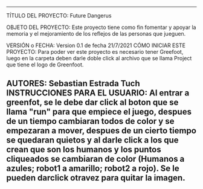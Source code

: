 -----------------------------------------------------------------------------------------------------------------------------------
TÍTULO DEL PROYECTO: Future Dangerus

OBJETO DEL PROYECTO: Este proyecto tiene como fin fomentar y apoyar la memoria y el mejoramiento de los reflejos de las personas
que jueguen.

VERSIÓN o FECHA: Version 0.1 de fecha 21/7/2021
CÓMO INICIAR ESTE PROYECTO: Para poder ver este proyecto es necesario tener Greefoot, luego en la carpeta deben darle doble click
al archivo que se llama Project que tiene el logo de Greenfoot.

AUTORES: Sebastian Estrada Tuch
INSTRUCCIONES PARA EL USUARIO: Al entrar a greenfot, se le debe dar click al boton que se llama "run" para que empiece el juego,
despues de un tiempo cambiaran todos de color y se empezaran a mover, despues de un cierto tiempo se quedaran quietos y al darle
click a los que crean que son los humanos y los puntos cliqueados se cambiaran de color (Humanos a azules; robot1 a amarillo; 
robot2 a rojo). Se le pueden darclick otravez para quitar la imagen.
 -----------------------------------------------------------------------------------------------------------------------------------